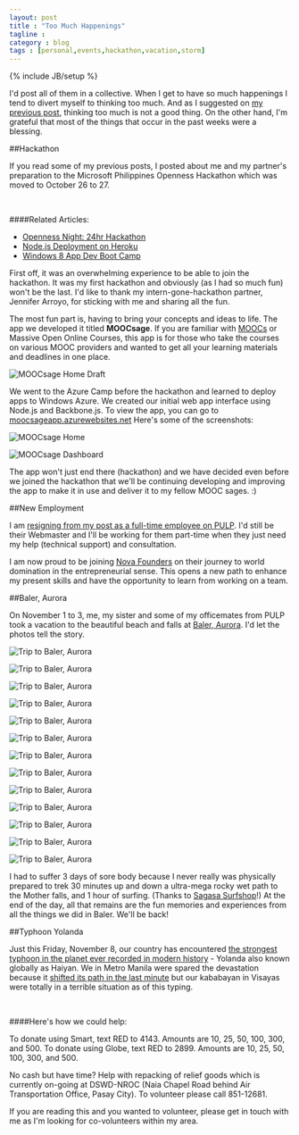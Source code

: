 ```yaml
---
layout: post
title : "Too Much Happenings"
tagline : 
category : blog
tags : [personal,events,hackathon,vacation,storm]
---
```

{% include JB/setup %}

I'd post all of them in a collective. When I get to have so much happenings I tend to divert myself to thinking too much. And as I suggested on [my previous post](/blog/everyday-is-a-starting-point/), thinking too much is not a good thing. On the other hand, I'm grateful that most of the things that occur in the past weeks were a blessing.

##Hackathon

If you read some of my previous posts, I posted about me and my partner's preparation to the Microsoft Philippines Openness Hackathon which was moved to October 26 to 27.

<br>

####Related Articles:
- [Openness Night: 24hr Hackathon](/blog/openness-night-24-hour-hackathon/)
- [Node.js Deployment on Heroku](/blog/hackathon-preparation-deployment/)
- [Windows 8 App Dev Boot Camp](/blog/windows-8-app-dev-bootcamp/)

First off, it was an overwhelming experience to be able to join the hackathon. It was my first hackathon and obviously (as I had so much fun) won't be the last. I'd like to thank my intern-gone-hackathon partner, Jennifer Arroyo, for sticking with me and sharing all the fun. 

The most fun part is, having to bring your concepts and ideas to life. The app we developed it titled **MOOCsage**. If you are familiar with [MOOCs](http://en.wikipedia.org/wiki/Massive_open_online_course) or Massive Open Online Courses, this app is for those who take the courses on various MOOC providers and wanted to get all your learning materials and deadlines in one place. 

![MOOCsage Home Draft](/assets/images/posts/2013/moocsage-draft-home.png)

We went to the Azure Camp before the hackathon and learned to deploy apps to Windows Azure. We created our initial web app interface using Node.js and Backbone.js. To view the app, you can go to [moocsageapp.azurewebsites.net](http://moocsageapp.azurewebsites.net/) Here's some of the screenshots:

![MOOCsage Home](/assets/images/posts/2013/moocsage-home.png)

![MOOCsage Dashboard](/assets/images/posts/2013/moocsage-dashboard.png)

The app won't just end there (hackathon) and we have decided even before we joined the hackathon that we'll be continuing developing and improving the app to make it in use and deliver it to my fellow MOOC sages. :)

##New Employment

I am [resigning from my post as a full-time employee on PULP](/blog/live-loud). I'd still be their Webmaster and I'll  be working for them part-time when they just need my help (technical support) and consultation. 

I am now proud to be joining [Nova Founders](http://www.novafounders.com) on their journey to world domination in the entrepreneurial sense. This opens a new path to enhance my present skills and have the opportunity to learn from working on a team.

##Baler, Aurora

On November 1 to 3, me, my sister and some of my officemates from PULP took a vacation to the beautiful beach and falls at [Baler, Aurora](http://en.wikipedia.org/wiki/Baler,_Aurora). I'd let the photos tell the story.

![Trip to Baler, Aurora](/assets/images/posts/2013/baler-01.jpg)

![Trip to Baler, Aurora](/assets/images/posts/2013/baler-02.jpg)

![Trip to Baler, Aurora](/assets/images/posts/2013/baler-03.jpg)

![Trip to Baler, Aurora](/assets/images/posts/2013/baler-04.jpg)

![Trip to Baler, Aurora](/assets/images/posts/2013/baler-05.jpg)

![Trip to Baler, Aurora](/assets/images/posts/2013/baler-06.jpg)

![Trip to Baler, Aurora](/assets/images/posts/2013/baler-07.jpg)

![Trip to Baler, Aurora](/assets/images/posts/2013/baler-08.jpg)

![Trip to Baler, Aurora](/assets/images/posts/2013/baler-09.jpg)

![Trip to Baler, Aurora](/assets/images/posts/2013/baler-10.jpg)

![Trip to Baler, Aurora](/assets/images/posts/2013/baler-11.jpg)

![Trip to Baler, Aurora](/assets/images/posts/2013/baler-12.jpg)

![Trip to Baler, Aurora](/assets/images/posts/2013/baler-13.jpg)

I had to suffer 3 days of sore body because I never really was physically prepared to trek 30 minutes up and down a ultra-mega rocky wet path to the Mother falls, and 1 hour of surfing. (Thanks to [Sagasa Surfshop](https://www.facebook.com/SagasaSurfshop)!) At the end of the day, all that remains are the fun memories and experiences from all the things we did in Baler. We'll be back!

##Typhoon Yolanda

Just this Friday, November 8, our country has encountered [the strongest typhoon in the planet ever recorded in modern history](http://news.nationalgeographic.com/news/2013/11/131108-supertyphoon-haiyan-yolanda-atmosphere-climate-change/) - Yolanda also known globally as Haiyan. We in Metro Manila were spared the devastation because it [shifted its path in the last minute](http://www.unbox.ph/editorials/to-our-manila-readers-a-miracle-happened-so-please-help-yolanda-victims/) but our kababayan in Visayas were totally in a terrible situation as of this typing. 

<br>

####Here's how we could help:

To donate using Smart, text RED to 4143. Amounts are 10, 25, 50, 100, 300, and 500.
To donate using Globe, text RED to 2899. Amounts are 10, 25, 50, 100, 300, and 500.

No cash but have time? Help with repacking of relief goods which is currently on-going at DSWD-NROC (Naia Chapel Road behind Air Transportation Office, Pasay City). To volunteer please call 851-12681.

If you are reading this and you wanted to volunteer, please get in touch with me as I'm looking for co-volunteers within my area. 
